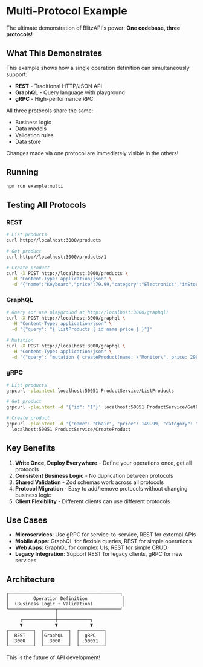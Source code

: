 # Multi-Protocol Example

The ultimate demonstration of BlitzAPI's power: **One codebase, three protocols!**

## What This Demonstrates

This example shows how a single operation definition can simultaneously support:
- **REST** - Traditional HTTP/JSON API
- **GraphQL** - Query language with playground
- **gRPC** - High-performance RPC

All three protocols share the same:
- Business logic
- Data models
- Validation rules
- Data store

Changes made via one protocol are immediately visible in the others!

## Running

```bash
npm run example:multi
```

## Testing All Protocols

### REST
```bash
# List products
curl http://localhost:3000/products

# Get product
curl http://localhost:3000/products/1

# Create product
curl -X POST http://localhost:3000/products \
  -H "Content-Type: application/json" \
  -d '{"name":"Keyboard","price":79.99,"category":"Electronics","inStock":true}'
```

### GraphQL
```bash
# Query (or use playground at http://localhost:3000/graphql)
curl -X POST http://localhost:3000/graphql \
  -H "Content-Type: application/json" \
  -d '{"query": "{ listProducts { id name price } }"}'

# Mutation
curl -X POST http://localhost:3000/graphql \
  -H "Content-Type: application/json" \
  -d '{"query": "mutation { createProduct(name: \"Monitor\", price: 299.99, category: \"Electronics\", inStock: true) { id name } }"}'
```

### gRPC
```bash
# List products
grpcurl -plaintext localhost:50051 ProductService/ListProducts

# Get product
grpcurl -plaintext -d '{"id": "1"}' localhost:50051 ProductService/GetProduct

# Create product
grpcurl -plaintext -d '{"name": "Chair", "price": 149.99, "category": "Furniture", "inStock": true}' \
  localhost:50051 ProductService/CreateProduct
```

## Key Benefits

1. **Write Once, Deploy Everywhere** - Define your operations once, get all protocols
2. **Consistent Business Logic** - No duplication between protocols
3. **Shared Validation** - Zod schemas work across all protocols
4. **Protocol Migration** - Easy to add/remove protocols without changing business logic
5. **Client Flexibility** - Different clients can use different protocols

## Use Cases

- **Microservices**: Use gRPC for service-to-service, REST for external APIs
- **Mobile Apps**: GraphQL for flexible queries, REST for simple operations
- **Web Apps**: GraphQL for complex UIs, REST for simple CRUD
- **Legacy Integration**: Support REST for legacy clients, gRPC for new services

## Architecture

```
┌─────────────────────────────────────────┐
│         Operation Definition             │
│  (Business Logic + Validation)           │
└─────────────────┬───────────────────────┘
                  │
     ┌────────────┼────────────┐
     ▼            ▼            ▼
┌─────────┐  ┌─────────┐  ┌─────────┐
│  REST   │  │GraphQL  │  │  gRPC   │
│ :3000   │  │ :3000   │  │ :50051  │
└─────────┘  └─────────┘  └─────────┘
```

This is the future of API development!
